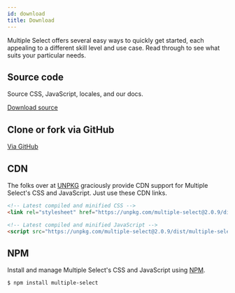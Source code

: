 ```yaml
---
id: download
title: Download
---
```


Multiple Select offers several easy ways to quickly get started, each appealing to a different skill level and use case. Read through to see what suits your particular needs.

<div id="gg"></div>

## Source code

Source CSS, JavaScript, locales, and our docs.

<a href="https://github.com/wenzhixin/multiple-select/releases" class="button" role="button">Download source</a>

## Clone or fork via GitHub

<a href="https://github.com/wenzhixin/multiple-select" class="button" role="button">Via GitHub</a>

## CDN

The folks over at [UNPKG](https://unpkg.com/multiple-select) graciously provide CDN support for Multiple Select's CSS and JavaScript. Just use these CDN links.

```html
<!-- Latest compiled and minified CSS -->
<link rel="stylesheet" href="https://unpkg.com/multiple-select@2.0.9/dist/multiple-select.min.css">

<!-- Latest compiled and minified JavaScript -->
<script src="https://unpkg.com/multiple-select@2.0.9/dist/multiple-select.min.js"></script>
```

## NPM

Install and manage Multiple Select's CSS and JavaScript using [NPM](http://npmjs.com).

```bash
$ npm install multiple-select
```
